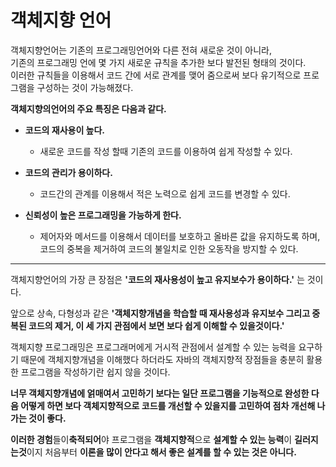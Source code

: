 # 객체지향 언어

객체지향언어는 기존의 프로그래밍언어와 다른 전혀 새로운 것이 아니라, <br>
기존의 프로그래밍 언에 몇 가지 새로운 규칙을 추가한 보다 발전된 형태의 것이다. <br>
이러한 규칙들을 이용해서 코드 간에 서로 관계를 맺어 줌으로써 보다 유기적으로 프로그램을 구성하는 것이 가능해졌다. <br>
   

   **객체지향의언어의 주요 특징은 다음과 같다.**
  

  * **코드의 재사용이 높다.**
     * 새로운 코드를 작성 할때 기존의 코드를 이용하여 쉽게 작성할 수 있다.
  
  * **코드의 관리가 용이하다.**
     * 코드간의 관계를 이용해서 적은 노력으로 쉽게 코드를 변경할 수 있다.

  * **신뢰성이 높은 프로그래밍을 가능하게 한다.**
    * 제어자와 메서드를 이용해서 데이터를 보호하고 올바른 값을 유지하도록 하며, 코드의 중복을     제거하여 코드의 불일치로 인한 오동작을 방지할 수 있다.
---

객체지향언어의 가장 큰 장점은 **'코드의 재사용성이 높고 유지보수가 용이하다.'** 는 것이다.

앞으로 상속, 다형성과 같은 **'객체지향개념을 학습할 때 재사용성과 유지보수 그리고 중복된 코드의 제거, 이 세 가지 관점에서 보면 보다 쉽게 이해할 수 있을것이다.'**

객체지향 프로그래밍은 프로그래머에게 거시적 관점에서 설계할 수 있는 능력을 요구하기 때문에
객체지향개념을 이해했다 하더라도 자바의 객체지향적 장점들을 충분히 활용한 프로그램을 작성하기란 쉽지 않을 것이다.

**너무 객체지향개념에 얽매여서 고민하기 보다는 일단 프로그램을 기능적으로 완성한 다음 어떻게 하면 보다 객체지향적으로 코드를 개선할 수 있을지를 고민하여 점차 개선해 나가는 것이 좋다.**

**이러한 경험**들이**축적되어**야 프로그램을 **객체지향적**으로 **설계할 수 있는 능력**이 **길러지는것**이지
처음부터 **이론을 많이 안다고 해서 좋은 설계를 할 수 있는 것은 아니다.**



